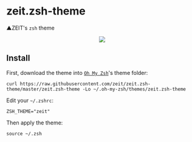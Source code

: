 # zeit.zsh-theme
▲ZEIT's `zsh` theme

<p align="center">
  <img src="https://raw.githubusercontent.com/zeit/zeit.zsh-theme/master/screenshot.png">
</p>

## Install

First, download the theme into [`Oh My Zsh`](https://github.com/robbyrussell/oh-my-zsh)'s theme folder:

```
curl https://raw.githubusercontent.com/zeit/zeit.zsh-theme/master/zeit.zsh-theme -Lo ~/.oh-my-zsh/themes/zeit.zsh-theme
```

Edit your `~/.zshrc`:

```
ZSH_THEME="zeit"
```

Then apply the theme:

```
source ~/.zsh
```
